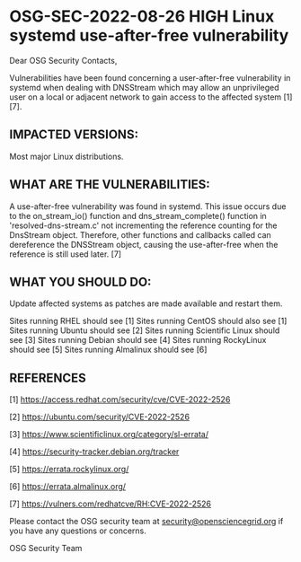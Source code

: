 # OSG-SEC-2022-08-26 HIGH Linux systemd use-after-free vulnerability

Dear OSG Security Contacts,

Vulnerabilities have been found concerning a user-after-free vulnerability in systemd when dealing with DNSStream which may allow an unprivileged user on a local or adjacent network to gain access to the affected system [1][7].


## IMPACTED VERSIONS:

Most major Linux distributions.


## WHAT ARE THE VULNERABILITIES:

A use-after-free vulnerability was found in systemd. This issue occurs due to the on_stream_io() function and dns_stream_complete() function in 'resolved-dns-stream.c' not incrementing the reference counting for the DnsStream object. Therefore, other functions and callbacks called can dereference the DNSStream object, causing the use-after-free when the reference is still used later. [7]


## WHAT YOU SHOULD DO:

Update affected systems as patches are made available and restart them.

Sites running RHEL should see [1]
Sites running CentOS should also see [1]
Sites running Ubuntu should see [2]
Sites running Scientific Linux should see [3]
Sites running Debian should see [4]
Sites running RockyLinux should see [5]
Sites running Almalinux should see [6]


## REFERENCES

[1] https://access.redhat.com/security/cve/CVE-2022-2526

[2] https://ubuntu.com/security/CVE-2022-2526

[3] https://www.scientificlinux.org/category/sl-errata/

[4] https://security-tracker.debian.org/tracker

[5] https://errata.rockylinux.org/

[6] https://errata.almalinux.org/

[7] https://vulners.com/redhatcve/RH:CVE-2022-2526


Please contact the OSG security team at security@opensciencegrid.org if you have any questions or concerns.

OSG Security Team
